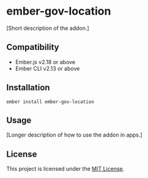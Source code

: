 ember-gov-location
==============================================================================

[Short description of the addon.]


Compatibility
------------------------------------------------------------------------------

* Ember.js v2.18 or above
* Ember CLI v2.13 or above


Installation
------------------------------------------------------------------------------

```
ember install ember-gov-location
```


Usage
------------------------------------------------------------------------------

[Longer description of how to use the addon in apps.]


License
------------------------------------------------------------------------------

This project is licensed under the [MIT License](LICENSE.md).
